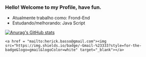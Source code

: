 ### Hello! Welcome to my Profile, have fun.

- Atualmente trabalho como: Frond-End
- Estudando/melhorando: Java Script
  
<div>

[![Anurag's GitHub stats](https://github-readme-stats.vercel.app/api?Lordzin01=anuraghazra)](https://github.com/anuraghazra/github-readme-stats)

<div>


    <a href = "mailto:herick.basso@gmail.com"><img src="https://img.shields.io/badge/-Gmail-%23333?style=for-the-badge&logo=gmail&logoColor=white" target="_blank"></a>


</div>

